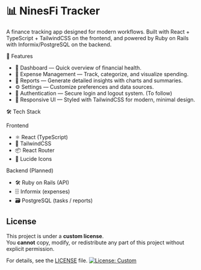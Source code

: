 # 📊 NinesFi Tracker

A finance tracking app designed for modern workflows. Built with React + TypeScript + TailwindCSS on the frontend, and powered by Ruby on Rails with Informix/PostgreSQL on the backend.

🚀 Features
- 📂 Dashboard — Quick overview of financial health.
- 💸 Expense Management — Track, categorize, and visualize spending.
- 📑 Reports — Generate detailed insights with charts and summaries.
- ⚙️ Settings — Customize preferences and data sources.
- 🔐 Authentication — Secure login and logout system. (To follow)
- 🎨 Responsive UI — Styled with TailwindCSS for modern, minimal design.

  
🛠️ Tech Stack

Frontend

- ⚛️ React (TypeScript)
- 🎨 TailwindCSS
- 📦 React Router
- 🎯 Lucide Icons

Backend (Planned)

- 🛠️ Ruby on Rails (API)
- 🗄️ Informix (expenses)
- 🗃️ PostgreSQL (tasks / reports)

## License

This project is under a **custom license**.  
You **cannot** copy, modify, or redistribute any part of this project without explicit permission.  

For details, see the [LICENSE](./LICENSE.md) file.
[![License: Custom](https://img.shields.io/badge/License-Custom-red.svg)](./LICENSE.md)
